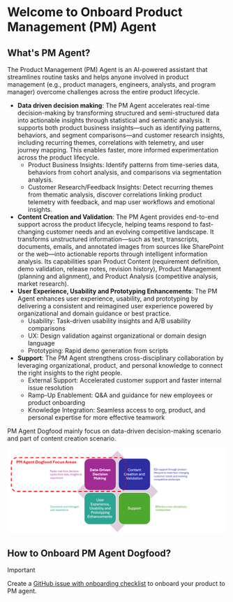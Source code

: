 # Welcome to Onboard Product Management (PM) Agent

## What's PM Agent? 

The Product Management (PM) Agent is an AI-powered assistant that streamlines routine tasks and helps anyone involved in product management (e.g., product managers, engineers, analysts, and program manager) overcome challenges across the entire product lifecycle.​

- **Data driven decision making**: The PM Agent accelerates real-time decision-making by transforming structured and semi-structured data into actionable insights through statistical and semantic analysis. It supports both product business insights—such as identifying patterns, behaviors, and segment comparisons—and customer research insights, including recurring themes, correlations with telemetry, and user journey mapping. This enables faster, more informed experimentation across the product lifecycle.
    - Product Business Insights: Identify patterns from time-series data, behaviors from cohort analysis, and comparisons via segmentation analysis.​
    - Customer Research/Feedback Insights: Detect recurring themes from thematic analysis, discover correlations linking product telemetry with feedback, and map user workflows and emotional insights.
- **Content Creation and Validation**: The PM Agent provides end-to-end support across the product lifecycle, helping teams respond to fast-changing customer needs and an evolving competitive landscape. It transforms unstructured information—such as text, transcripts, documents, emails, and annotated images from sources like SharePoint or the web—into actionable reports through intelligent information analysis. Its capabilities span Product Content (requirement definition, demo validation, release notes, revision history), Product Management (planning and alignment), and Product Analysis (competitive analysis, market research).
- **User Experience, Usability and Prototyping Enhancements**: The PM Agent enhances user experience, usability, and prototyping by delivering a consistent and reimagined user experience powered by organizational and domain guidance or best practice. ​
    - Usability: Task-driven usability insights and A/B usability comparisons​
    - UX: Design validation against organizational or domain design language​
    - Prototyping: Rapid demo generation from scripts
- **Support**: The PM Agent strengthens cross-disciplinary collaboration by leveraging organizational, product, and personal knowledge to connect the right insights to the right people.​
    - External Support: Accelerated customer support and faster internal issue resolution​
    - Ramp-Up Enablement: Q&A and guidance for new employees or product onboarding​
    - Knowledge Integration: Seamless access to org, product, and personal expertise for more effective teamwork​

PM Agent Dogfood mainly focus on data-driven decision-making scenario and part of content creation scenario. ​

![PM Agent Key Scenarios and Dogfood Scope](./docs/resources/Key_Scenarios_and_Dogfood_Scope.png "Key Scenatios and Dogfood")

## How to Onboard PM Agent Dogfood? 

> [!IMPORTANT]
> Create a [GitHub issue with onboarding checklist](https://github.com/Azure/PMAgent-onboarding/issues/new?template=pm-agent-onboarding-checklist-template.md) to onboard your product to PM agent. 
